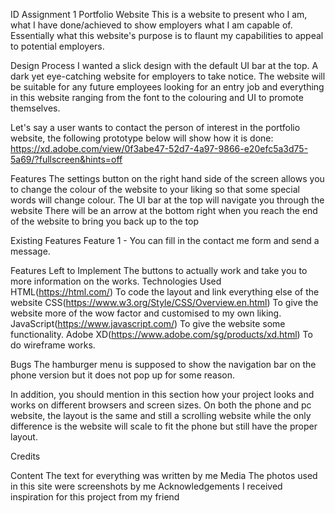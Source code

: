 ID Assignment 1 Portfolio Website
This is a website to present who I am, what I have done/achieved to show employers what I am capable of. Essentially what this website's purpose is to flaunt my capabilities to appeal to potential employers.

Design Process
I wanted a slick design with the default UI bar at the top. A dark yet eye-catching website for employers to take notice. The website will be suitable for any future employees looking for an entry job and everything in this website ranging from the font to the colouring and UI to promote themselves.

Let's say a user wants to contact the person of interest in the portfolio website, the following prototype below will show how it is done: https://xd.adobe.com/view/0f3abe47-52d7-4a97-9866-e20efc5a3d75-5a69/?fullscreen&hints=off

Features
The settings button on the right hand side of the screen allows you to change the colour of the website to your liking so that some special words will change colour.
The UI bar at the top will navigate you through the website
There will be an arrow at the bottom right when you reach the end of the website to bring you back up to the top

Existing Features
Feature 1 - You can fill in the contact me form and send a message.

Features Left to Implement
The buttons to actually work and take you to more information on the works.
Technologies Used
HTML(https://html.com/) To code the layout and link everything else of the website
CSS(https://www.w3.org/Style/CSS/Overview.en.html) To give the website more of the wow factor and customised to my own liking.
JavaScript(https://www.javascript.com/) To give the website some functionality.
Adobe XD(https://www.adobe.com/sg/products/xd.html) To do wireframe works.

Bugs
The hamburger menu is supposed to show the navigation bar on the phone version but it does not pop up for some reason.

In addition, you should mention in this section how your project looks and works on different browsers and screen sizes.
On both the phone and pc website, the layout is the same and still a scrolling website while the only difference is the website will scale to fit the phone but still have the proper layout.

Credits

Content
The text for everything was written by me
Media
The photos used in this site were screenshots by me
Acknowledgements
I received inspiration for this project from my friend